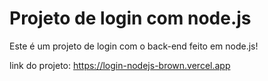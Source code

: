 # Projeto de login com node.js

Este é um projeto de login com o back-end feito em node.js!

link do projeto: <a href='https://login-nodejs-brown.vercel.app'>https://login-nodejs-brown.vercel.app</a>
